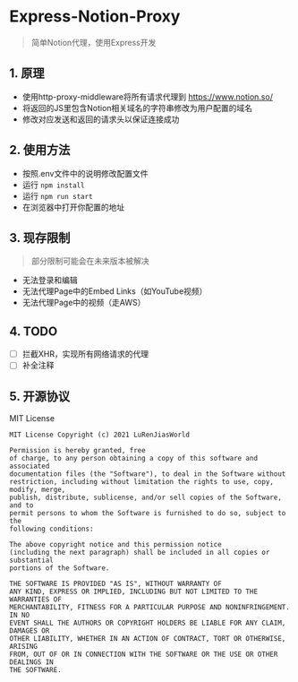 # Express-Notion-Proxy

> 简单Notion代理，使用Express开发

## 1. 原理
- 使用http-proxy-middleware将所有请求代理到 https://www.notion.so/
- 将返回的JS里包含Notion相关域名的字符串修改为用户配置的域名
- 修改对应发送和返回的请求头以保证连接成功

## 2. 使用方法
- 按照.env文件中的说明修改配置文件
- 运行 `npm install`
- 运行 `npm run start`
- 在浏览器中打开你配置的地址

## 3. 现存限制

> 部分限制可能会在未来版本被解决

- 无法登录和编辑
- 无法代理Page中的Embed Links（如YouTube视频）
- 无法代理Page中的视频（走AWS）

## 4. TODO

- [ ] 拦截XHR，实现所有网络请求的代理
- [ ] 补全注释

## 5. 开源协议

MIT License

```
MIT License Copyright (c) 2021 LuRenJiasWorld

Permission is hereby granted, free
of charge, to any person obtaining a copy of this software and associated
documentation files (the "Software"), to deal in the Software without
restriction, including without limitation the rights to use, copy, modify, merge,
publish, distribute, sublicense, and/or sell copies of the Software, and to
permit persons to whom the Software is furnished to do so, subject to the
following conditions:

The above copyright notice and this permission notice
(including the next paragraph) shall be included in all copies or substantial
portions of the Software.

THE SOFTWARE IS PROVIDED "AS IS", WITHOUT WARRANTY OF
ANY KIND, EXPRESS OR IMPLIED, INCLUDING BUT NOT LIMITED TO THE WARRANTIES OF
MERCHANTABILITY, FITNESS FOR A PARTICULAR PURPOSE AND NONINFRINGEMENT. IN NO
EVENT SHALL THE AUTHORS OR COPYRIGHT HOLDERS BE LIABLE FOR ANY CLAIM, DAMAGES OR
OTHER LIABILITY, WHETHER IN AN ACTION OF CONTRACT, TORT OR OTHERWISE, ARISING
FROM, OUT OF OR IN CONNECTION WITH THE SOFTWARE OR THE USE OR OTHER DEALINGS IN
THE SOFTWARE.
```
